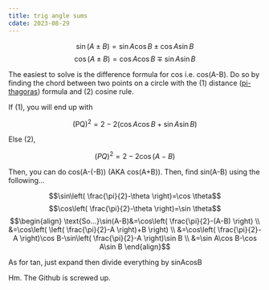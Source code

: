 ```yaml
---
title: trig angle sums
cdate: 2023-08-29
---
```


$$\sin(A\pm B)=\sin A\cos B\pm \cos A\sin B$$
$$\cos(A\pm B)=\cos A\cos B\mp \sin A\sin B$$

The easiest to solve is the difference formula for cos i.e. cos(A-B). Do so by finding the chord between two points on a circle with the (1) distance ([pi-thagoras](https://pi-thagoras.github.io/the-chicken-pen/)) formula and (2) cosine rule.

If (1), you will end up with

$$(\text{PQ})^2=2-2(\cos A\cos B+\sin A\sin B)$$

Else (2),

$$(PQ)^2=2-2\cos(A-B)$$

Then, you can do cos(A-(-B)) (AKA cos(A+B)). Then, find sin(A-B) using the following...

$$\sin\left( \frac{\pi}{2}-\theta \right)=\cos \theta$$
$$\cos\left( \frac{\pi}{2}-\theta \right)=\sin \theta$$
$$\begin{align}
\text{So...}\sin(A-B)&=\cos\left( \frac{\pi}{2}-(A-B) \right) \\
&=\cos\left( \left( \frac{\pi}{2}-A \right)+B \right) \\
&=\cos\left( \frac{\pi}{2}-A \right)\cos B-\sin\left( \frac{\pi}{2}-A \right)\sin B \\
&=\sin A\cos B-\cos A\sin B
\end{align}$$

As for tan, just expand then divide everything by sinAcosB

Hm. The Github is screwed up.
